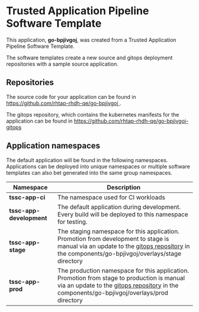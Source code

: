 # Trusted Application Pipeline Software Template

This application, **go-bpjivgoj**, was created from a Trusted Application Pipeline Software Template.

The software templates create a new source and gitops deployment repositories with a sample source application. 

## Repositories

The source code for your application can be found in [https://github.com/rhtap-rhdh-qe/go-bpjivgoj ](https://github.com/rhtap-rhdh-qe/go-bpjivgoj ).
 
The gitops repository, which contains the kubernetes manifests for the application can be found in 
[https://github.com/rhtap-rhdh-qe/go-bpjivgoj-gitops ](https://github.com/rhtap-rhdh-qe/go-bpjivgoj-gitops ) 

## Application namespaces 

The default application will be found in the following namespaces. Applications can be deployed into unique namespaces or multiple software templates can also bet generated into the same group namespaces.  

|  Namespace   |  Description   |  
| -------- | -------- |
| **tssc-app-ci** | The namespace used for CI workloads |
| **tssc-app-development** | The default application during development. Every build will be deployed to this namespace for testing. |
| **tssc-app-stage** | The staging namespace for this application. Promotion from development to stage is manual via an update to the [gitops repository](https://github.com/rhtap-rhdh-qe/go-bpjivgoj-gitops ) in the components/go-bpjivgoj/overlays/stage directory |
| **tssc-app-prod** | The production namespace for this application. Promotion from stage to production is manual via an update to the [gitops repository](https://github.com/rhtap-rhdh-qe/go-bpjivgoj-gitops ) in the components/go-bpjivgoj/overlays/prod directory |
